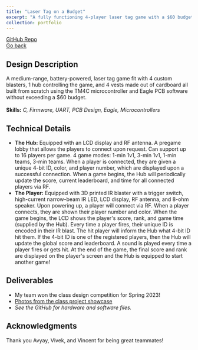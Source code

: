 ```yaml
---
title: "Laser Tag on a Budget"
excerpt: "A fully functioning 4-player laser tag game with a $60 budget.<br/><img src='/images/laser_tag.jpg' width='500'>"
collection: portfolio
---
```


[GitHub Repo](https://github.com/ECE445L-Classroom/final-lab-tag_youre_it)<br>
[Go back](../)

Design Description
------
A medium-range, battery-powered, laser tag game fit with 4 custom blasters, 1 hub controlling the game, and 4 vests made out of cardboard all built from scratch using the TM4C microcontroller and Eagle PCB software without exceeding a $60 budget.<br><br>
**Skills:** _C, Firmware, UART, PCB Design, Eagle, Microcontrollers_

Technical Details
------
- **The Hub:** Equipped with an LCD display and RF antenna. A pregame lobby that allows the players to connect upon request. Can support up to 16 players per game. 4 game modes: 1-min 1v1, 3-min 1v1, 1-min teams, 3-min teams. When a player is connected, they are given a unique 4-bit ID, color, and player number, which are displayed upon a successful connection. When a game begins, the Hub will periodically update the score, current leaderboard, and time for all connected players via RF.
- **The Player:** Equipped with 3D printed IR blaster with a trigger switch, high-current narrow-beam IR LED, LCD display, RF antenna, and 8-ohm speaker. Upon powering up, a player will connect via RF. When a player connects, they are shown their player number and color. When the game begins, the LCD shows the player's score, rank, and game time (supplied by the Hub). Every time a player fires, their unique ID is encoded in their IR blast. The hit player will inform the Hub what 4-bit ID hit them. If the 4-bit ID is one of the registered players, then the Hub will update the global score and leaderboard. A sound is played every time a player fires or gets hit. At the end of the game, the final score and rank are displayed on the player's screen and the Hub is equipped to start another game!

Deliverables
------
- My team won the class design competition for Spring 2023!
- [Photos from the class project showcase](https://www.flickr.com/photos/utece/albums/72177720307763148/)
- _See the GitHub for hardware and software files._

Acknowledgments
------
Thank you Avyay, Vivek, and Vincent for being great teammates!